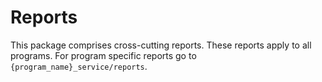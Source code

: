# Reports

This package comprises cross-cutting reports. These reports apply to all programs.
For program specific reports go to `{program_name}_service/reports`.